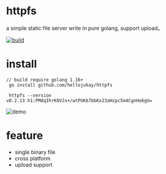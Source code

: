 # httpfs
a simple static file server write in pure golang, support upload。


[![build](https://github.com/hellojukay/httpfs/actions/workflows/go-build.yml/badge.svg?event=push)](https://github.com/hellojukay/httpfs/actions/workflows/go-build.yml)


# install
```shell
// build require golang 1.16+
 go install github.com/hellojukay/httpfs

 httpfs --version
v0.2.13 h1:PMdqIhrKOVJx+/wtPUK67bbKx23aHzpc5m4CgnHo6gU=
 ```
![demo](demo.gif)
# feature
* single binary file
* cross platform
* upload support
